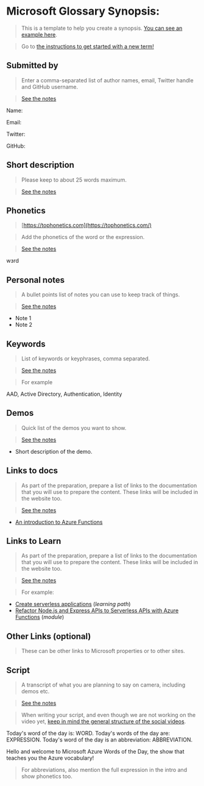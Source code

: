# Microsoft Glossary Synopsis: <!-- TERM -->

> This is a template to help you create a synopsis. [You can see an example here](https://aka.ms/glossary/sample/synopsis).

> Go to [the instructions to get started with a new term!](https://github.com/lbugnion/ms-glossary/blob/master/instructions/getting-started.md)

## Submitted by

> Enter a comma-separated list of author names, email, Twitter handle and GitHub username.

> [See the notes](https://github.com/lbugnion/ms-glossary/blob/main/instructions/getting-started-synopsis.md#submitted-by)

Name: <!-- ENTER YOUR NAME HERE -->

Email: <!-- ENTER YOUR EMAIL HERE -->

Twitter: <!-- ENTER YOUR TWITTER NAME HERE -->

GitHub: <!-- ENTER YOUR GITHUB NAME HERE -->

## Short description

> Please keep to about 25 words maximum.

> [See the notes](https://github.com/lbugnion/ms-glossary/blob/main/instructions/getting-started-synopsis.md#short-description)

<!-- ENTER A SHORT DESCRIPTION HERE -->

## Phonetics

> [https://tophonetics.com](https://tophonetics.com/)

> Add the phonetics of the word or the expression.

> [See the notes](https://github.com/lbugnion/ms-glossary/blob/main/instructions/getting-started-synopsis.md#phonetics)

wɜrd

## Personal notes

> A bullet points list of notes you can use to keep track of things.

> [See the notes](https://github.com/lbugnion/ms-glossary/blob/main/instructions/getting-started-synopsis.md#personal-notes)

- Note 1
- Note 2

## Keywords

> List of keywords or keyphrases, comma separated.

> [See the notes](https://github.com/lbugnion/ms-glossary/blob/main/instructions/getting-started-synopsis.md#keywords-or-key-expressions)

> For example

AAD, Active Directory, Authentication, Identity

## Demos

> Quick list of the demos you want to show.

> [See the notes](https://github.com/lbugnion/ms-glossary/blob/main/instructions/getting-started-synopsis.md#demos)

- Short description of the demo.

## Links to docs

> As part of the preparation, prepare a list of links to the documentation that you will use to prepare the content. These links will be included in the website too.

> [See the notes](https://github.com/lbugnion/ms-glossary/blob/main/instructions/getting-started-synopsis.md#links-to-docs)

- [An introduction to Azure Functions](https://docs.microsoft.com/azure/azure-functions/functions-overview)

## Links to Learn

> As part of the preparation, prepare a list of links to the documentation that you will use to prepare the content. These links will be included in the website too.

> [See the notes](https://github.com/lbugnion/ms-glossary/blob/main/instructions/getting-started-synopsis.md#links-to-learn)

>For example:

- [Create serverless applications](https://docs.microsoft.com/learn/paths/create-serverless-applications) (*learning path*)
- [Refactor Node.js and Express APIs to Serverless APIs with Azure Functions](https://docs.microsoft.com/learn/modules/shift-nodejs-express-apis-serverless) (*module*)

## Other Links (optional)

> These can be other links to Microsoft properties or to other sites.

## Script

> A transcript of what you are planning to say on camera, including demos etc.

> [See the notes](https://github.com/lbugnion/ms-glossary/blob/main/instructions/getting-started-synopsis.md#script)

> When writing your script, and even though we are not working on the video yet, [keep in mind the general structure of the social videos](./getting-started-video.md).

Today's word of the day is: WORD.
Today's words of the day are: EXPRESSION.
Today's word of the day is an abbreviation: ABBREVIATION.

Hello and welcome to Microsoft Azure Words of the Day, the show that teaches you the Azure vocabulary!

> For abbreviations, also mention the full expression in the intro and show phonetics too.

